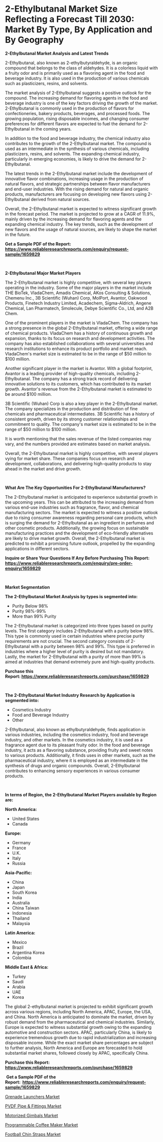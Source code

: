 <p><h1>2-Ethylbutanal Market Size Reflecting a Forecast Till 2030: Market By Type, By Application and By Geography</h1></p><p><strong>2-Ethylbutanal Market Analysis and Latest Trends</strong></p>
<p><p>2-Ethylbutanal, also known as 2-ethylbutyraldehyde, is an organic compound that belongs to the class of aldehydes. It is a colorless liquid with a fruity odor and is primarily used as a flavoring agent in the food and beverage industry. It is also used in the production of various chemicals such as plasticizers, resins, and solvents.</p><p>The market analysis of 2-Ethylbutanal suggests a positive outlook for the compound. The increasing demand for flavoring agents in the food and beverage industry is one of the key factors driving the growth of the market. 2-Ethylbutanal is commonly used in the production of flavors for confectioneries, bakery products, beverages, and processed foods. The growing population, rising disposable incomes, and changing consumer preferences for different flavors are expected to fuel the demand for 2-Ethylbutanal in the coming years.</p><p>In addition to the food and beverage industry, the chemical industry also contributes to the growth of the 2-Ethylbutanal market. The compound is used as an intermediate in the synthesis of various chemicals, including plasticizers, resins, and solvents. The expanding chemical industry, particularly in emerging economies, is likely to drive the demand for 2-Ethylbutanal.</p><p>The latest trends in the 2-Ethylbutanal market include the development of innovative flavor combinations, increasing usage in the production of natural flavors, and strategic partnerships between flavor manufacturers and end-user industries. With the rising demand for natural and organic products, manufacturers are focusing on developing new flavors using 2-Ethylbutanal derived from natural sources.</p><p>Overall, the 2-Ethylbutanal market is expected to witness significant growth in the forecast period. The market is projected to grow at a CAGR of 11.9%, mainly driven by the increasing demand for flavoring agents and the expanding chemical industry. The key trends, such as the development of new flavors and the usage of natural sources, are likely to shape the market in the future.</p></p>
<p><strong>Get a Sample PDF of the Report:&nbsp; <a href="https://www.reliableresearchreports.com/enquiry/request-sample/1659829">https://www.reliableresearchreports.com/enquiry/request-sample/1659829</a></strong></p>
<p>&nbsp;</p>
<p><strong>2-Ethylbutanal Major Market Players</strong></p>
<p><p>The 2-Ethylbutanal market is highly competitive, with several key players operating in the industry. Some of the major players in the market include THE BioTek, VladaChem, Amadis Chemical, AKos Consulting & Solutions, Chemenu Inc., 3B Scientific (Wuhan) Corp, MolPort, Avantor, Oakwood Products, Finetech Industry Limited, Acadechem, Sigma-Aldrich, Angene Chemical, Lan Pharmatech, Smolecule, Debye Scientific Co., Ltd, and A2B Chem.</p><p>One of the prominent players in the market is VladaChem. The company has a strong presence in the global 2-Ethylbutanal market, offering a wide range of chemical products. VladaChem has a history of continuous growth and expansion, thanks to its focus on research and development activities. The company has also established collaborations with several universities and research institutions to enhance its product portfolio and market reach. VladaChem's market size is estimated to be in the range of $50 million to $100 million.</p><p>Another significant player in the market is Avantor. With a global footprint, Avantor is a leading provider of high-quality chemicals, including 2-Ethylbutanal. The company has a strong track record of delivering innovative solutions to its customers, which has contributed to its market growth. Avantor's revenue from the 2-Ethylbutanal market is estimated to be around $100 million.</p><p>3B Scientific (Wuhan) Corp is also a key player in the 2-Ethylbutanal market. The company specializes in the production and distribution of fine chemicals and pharmaceutical intermediates. 3B Scientific has a history of consistent growth, driven by its strong customer relationships and commitment to quality. The company's market size is estimated to be in the range of $50 million to $100 million.</p><p>It is worth mentioning that the sales revenue of the listed companies may vary, and the numbers provided are estimates based on market analysis.</p><p>Overall, the 2-Ethylbutanal market is highly competitive, with several players vying for market share. These companies focus on research and development, collaborations, and delivering high-quality products to stay ahead in the market and drive growth.</p></p>
<p>&nbsp;</p>
<p><strong>What Are The Key Opportunities For 2-Ethylbutanal Manufacturers?</strong></p>
<p><p>The 2-Ethylbutanal market is anticipated to experience substantial growth in the upcoming years. This can be attributed to the increasing demand from various end-use industries such as fragrance, flavor, and chemical manufacturing sectors. The market is expected to witness a positive outlook due to rising consumer awareness regarding personal care products, which is surging the demand for 2-Ethylbutanal as an ingredient in perfumes and other cosmetic products. Additionally, the growing focus on sustainable manufacturing practices and the development of eco-friendly alternatives are likely to drive market growth. Overall, the 2-Ethylbutanal market is predicted to exhibit a promising future outlook, propelled by the expanding applications in different sectors.</p></p>
<p><strong>Inquire or Share Your Questions If Any Before Purchasing This Report: <a href="https://www.reliableresearchreports.com/enquiry/pre-order-enquiry/1659829">https://www.reliableresearchreports.com/enquiry/pre-order-enquiry/1659829</a></strong></p>
<p>&nbsp;</p>
<p><strong>Market Segmentation</strong></p>
<p><strong>The 2-Ethylbutanal Market Analysis by types is segmented into:</strong></p>
<p><ul><li>Purity Below 98%</li><li>Purity 98%-99%</li><li>More than 99% Purity</li></ul></p>
<p><p>The 2-Ethylbutanal market is categorized into three types based on purity levels. The first category includes 2-Ethylbutanal with a purity below 98%. This type is commonly used in certain industries where precise purity requirements are not crucial. The second category consists of 2-Ethylbutanal with a purity between 98% and 99%. This type is preferred in industries where a higher level of purity is desired but not mandatory. Lastly, the market for 2-Ethylbutanal with a purity of more than 99% is aimed at industries that demand extremely pure and high-quality products.</p></p>
<p><strong>Purchase this Report:&nbsp;<a href="https://www.reliableresearchreports.com/purchase/1659829">https://www.reliableresearchreports.com/purchase/1659829</a></strong></p>
<p>&nbsp;</p>
<p><strong>The 2-Ethylbutanal Market Industry Research by Application is segmented into:</strong></p>
<p><ul><li>Cosmetics Industry</li><li>Food and Beverage Industry</li><li>Other</li></ul></p>
<p><p>2-Ethylbutanal, also known as ethylbutyraldehyde, finds application in various industries, including the cosmetics industry, food and beverage industry, and other markets. In the cosmetics industry, it is used as a fragrance agent due to its pleasant fruity odor. In the food and beverage industry, it acts as a flavoring substance, providing fruity and sweet notes to various products. Additionally, it finds uses in other markets, such as the pharmaceutical industry, where it is employed as an intermediate in the synthesis of drugs and organic compounds. Overall, 2-Ethylbutanal contributes to enhancing sensory experiences in various consumer products.</p></p>
<p>&nbsp;</p>
<p><strong>In terms of Region, the 2-Ethylbutanal Market Players available by Region are:</strong></p>
<p>
    <p> <strong> North America: </strong>
        <ul>
            <li>United States</li>
            <li>Canada</li>
        </ul>
        </p> 
    <p> <strong> Europe: </strong>
        <ul>
            <li>Germany</li>
            <li>France</li>
            <li>U.K.</li>
            <li>Italy</li>
            <li>Russia</li>
        </ul>
        </p> 
    <p> <strong> Asia-Pacific: </strong>
        <ul>
            <li>China</li>
            <li>Japan</li>
            <li>South Korea</li>
            <li>India</li>
            <li>Australia</li>
            <li>China Taiwan</li>
            <li>Indonesia</li>
            <li>Thailand</li>
            <li>Malaysia</li>
        </ul>
        </p> 
    <p> <strong> Latin America: </strong>
        <ul>
            <li>Mexico</li>
            <li>Brazil</li>
            <li>Argentina Korea</li>
            <li>Colombia</li>
        </ul>
        </p> 
    <p> <strong> Middle East & Africa: </strong>
        <ul>
            <li>Turkey</li>
            <li>Saudi</li>
            <li>Arabia</li>
            <li>UAE</li>
            <li>Korea</li>
        </ul>
    </p>
    </p>
<p><p>The global 2-ethylbutanal market is projected to exhibit significant growth across various regions, including North America, APAC, Europe, the USA, and China. North America is anticipated to dominate the market, driven by robust demand from the pharmaceutical and chemical industries. Similarly, Europe is expected to witness substantial growth owing to the expanding automotive and construction sectors. APAC, particularly China, is likely to experience tremendous growth due to rapid industrialization and increasing disposable income. While the exact market share percentages are subject to further analysis, North America and Europe are forecasted to hold substantial market shares, followed closely by APAC, specifically China.</p></p>
<p><strong>Purchase this Report: <a href="https://www.reliableresearchreports.com/purchase/1659829">https://www.reliableresearchreports.com/purchase/1659829</a></strong></p>
<p>&nbsp;<strong>Get a Sample PDF of the Report:&nbsp;&nbsp;<a href="https://www.reliableresearchreports.com/enquiry/request-sample/1659829">https://www.reliableresearchreports.com/enquiry/request-sample/1659829</a></strong></p>
<p><strong></strong></p>
<p><p><a href="https://medium.com/@walterkutch/grenade-launchers-market-size-growth-forecast-2023-2030-e6a9b6aa2fe2">Grenade Launchers Market</a></p><p><a href="https://www.linkedin.com/pulse/pvdf-pipe-amp-fittings-market-share-new-trends-analysis/">PVDF Pipe & Fittings Market</a></p><p><a href="https://www.linkedin.com/pulse/motorized-gimbals-market-research-report-provides-thorough/">Motorized Gimbals Market</a></p><p><a href="https://www.linkedin.com/pulse/programmable-coffee-maker-market-size-share-global-analysis/">Programmable Coffee Maker Market</a></p><p><a href="https://medium.com/@cite.teach.super/football-chin-straps-market-size-growth-forecast-2023-2030-6a90a3a74c8a">Football Chin Straps Market</a></p></p>
